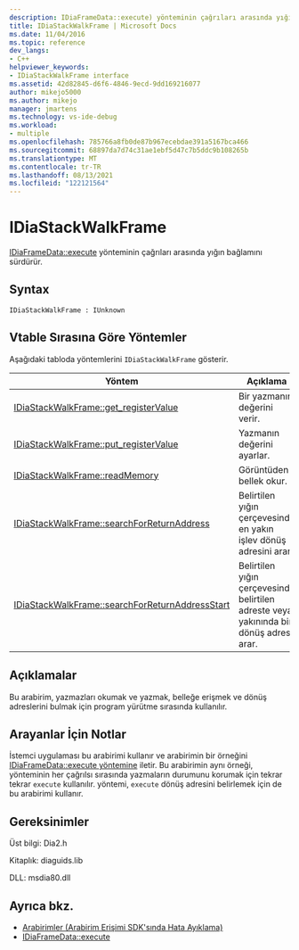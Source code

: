 ```yaml
---
description: IDiaFrameData::execute) yönteminin çağrıları arasında yığın bağlamını sürdürür.
title: IDiaStackWalkFrame | Microsoft Docs
ms.date: 11/04/2016
ms.topic: reference
dev_langs:
- C++
helpviewer_keywords:
- IDiaStackWalkFrame interface
ms.assetid: 42d82845-d6f6-4846-9ecd-9dd169216077
author: mikejo5000
ms.author: mikejo
manager: jmartens
ms.technology: vs-ide-debug
ms.workload:
- multiple
ms.openlocfilehash: 785766a8fb0de87b967ecebdae391a5167bca466
ms.sourcegitcommit: 68897da7d74c31ae1ebf5d47c7b5ddc9b108265b
ms.translationtype: MT
ms.contentlocale: tr-TR
ms.lasthandoff: 08/13/2021
ms.locfileid: "122121564"
---
```

# <a name="idiastackwalkframe"></a>IDiaStackWalkFrame
[IDiaFrameData::execute](../../debugger/debug-interface-access/idiaframedata-execute.md) yönteminin çağrıları arasında yığın bağlamını sürdürür.

## <a name="syntax"></a>Syntax

```
IDiaStackWalkFrame : IUnknown
```

## <a name="methods-in-vtable-order"></a>Vtable Sırasına Göre Yöntemler
 Aşağıdaki tabloda yöntemlerini `IDiaStackWalkFrame` gösterir.

|Yöntem|Açıklama|
|------------|-----------------|
|[IDiaStackWalkFrame::get_registerValue](../../debugger/debug-interface-access/idiastackwalkframe-get-registervalue.md)|Bir yazmanın değerini verir.|
|[IDiaStackWalkFrame::put_registerValue](../../debugger/debug-interface-access/idiastackwalkframe-put-registervalue.md)|Yazmanın değerini ayarlar.|
|[IDiaStackWalkFrame::readMemory](../../debugger/debug-interface-access/idiastackwalkframe-readmemory.md)|Görüntüden bellek okur.|
|[IDiaStackWalkFrame::searchForReturnAddress](../../debugger/debug-interface-access/idiastackwalkframe-searchforreturnaddress.md)|Belirtilen yığın çerçevesinde en yakın işlev dönüş adresini arar.|
|[IDiaStackWalkFrame::searchForReturnAddressStart](../../debugger/debug-interface-access/idiastackwalkframe-searchforreturnaddressstart.md)|Belirtilen yığın çerçevesinde belirtilen adreste veya yakınında bir dönüş adresi arar.|

## <a name="remarks"></a>Açıklamalar
 Bu arabirim, yazmazları okumak ve yazmak, belleğe erişmek ve dönüş adreslerini bulmak için program yürütme sırasında kullanılır.

## <a name="notes-for-callers"></a>Arayanlar İçin Notlar
 İstemci uygulaması bu arabirimi kullanır ve arabirimin bir örneğini [IDiaFrameData::execute yöntemine](../../debugger/debug-interface-access/idiaframedata-execute.md) iletir. Bu arabirimin aynı örneği, yönteminin her çağrılsı sırasında yazmaların durumunu korumak için tekrar tekrar `execute` kullanılır. yöntemi, `execute` dönüş adresini belirlemek için de bu arabirimi kullanır.

## <a name="requirements"></a>Gereksinimler
 Üst bilgi: Dia2.h

 Kitaplık: diaguids.lib

 DLL: msdia80.dll

## <a name="see-also"></a>Ayrıca bkz.
- [Arabirimler (Arabirim Erişimi SDK'sında Hata Ayıklama)](../../debugger/debug-interface-access/interfaces-debug-interface-access-sdk.md)
- [IDiaFrameData::execute](../../debugger/debug-interface-access/idiaframedata-execute.md)
